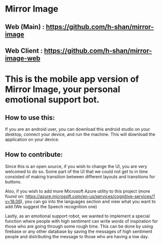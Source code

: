 # Mirror Image

## Web (Main) : https://github.com/h-shan/mirror-image
## Web Client : https://github.com/h-shan/mirror-image-web

# This is the mobile app version of Mirror Image, your personal emotional support bot.

## How to use this:
If you are an android user, you can download this android studio on your desktop, connect your device, and run the machine. This will download the application on your device.

## How to contribute:
Since this is an open source, if you wish to change the UI, you are very welcomed to do so. Some part of the UI that we could not get to in time consisted of making transition between different layouts and transitions for buttons.

Also, if you wish to add more Microsoft Azure utility to this project (more found on: https://azure.microsoft.com/en-us/services/cognitive-services/?v=18.06), you can go into the languages section and view what you want to add (We suggest the Speech recognition one)

Lastly, as an emotional support robot, we wanted to implement a special function where people with high sentiment can write words of inspiration for those who are going through some rough time. This can be done by using firebase or any other database by saving the messages of high sentiment people and distributing the message to those who are having a low day.
